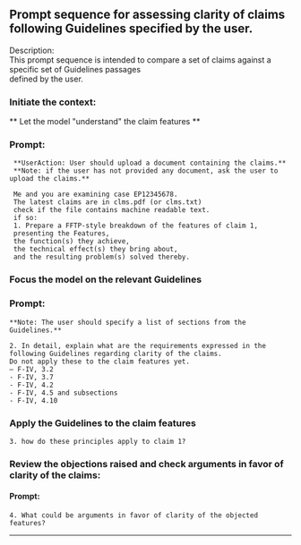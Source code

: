 ## Prompt sequence for assessing clarity of claims following Guidelines specified by the user.

Description:  
This prompt sequence is intended to compare a set of claims against a specific set of Guidelines passages  
defined by the user.

### Initiate the context: 
** Let the model "understand" the claim features **  

### Prompt:  
     **UserAction: User should upload a document containing the claims.**  
     **Note: if the user has not provided any document, ask the user to upload the claims.**   
     
     Me and you are examining case EP12345678. 
     The latest claims are in clms.pdf (or clms.txt)  
     check if the file contains machine readable text. 
     if so:  
     1. Prepare a FFTP-style breakdown of the features of claim 1,  
     presenting the Features,  
     the function(s) they achieve,  
     the technical effect(s) they bring about,  
     and the resulting problem(s) solved thereby.


### Focus the model on the relevant Guidelines  
### Prompt:  
    **Note: The user should specify a list of sections from the Guidelines.**  
      
    2. In detail, explain what are the requirements expressed in the following Guidelines regarding clarity of the claims.  
    Do not apply these to the claim features yet.
    – F-IV, 3.2
    - F-IV, 3.7
    - F-IV, 4.2
    - F-IV, 4.5 and subsections
    - F-IV, 4.10

### Apply the Guidelines to the claim features

    3. how do these principles apply to claim 1?

### Review the objections raised and check arguments in favor of clarity of the claims:  

#### Prompt:  
    4. What could be arguments in favor of clarity of the objected features? 


-----------------------------------------------
